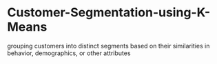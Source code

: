 # Customer-Segmentation-using-K-Means
 grouping customers into distinct segments based on their similarities in behavior, demographics, or other attributes
